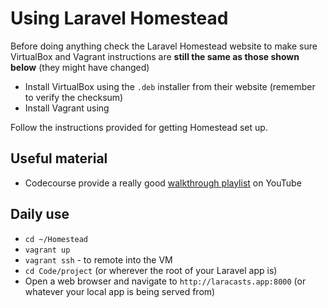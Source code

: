 # Using Laravel Homestead 

Before doing anything check the Laravel Homestead website to make sure VirtualBox and Vagrant instructions are **still the same as those shown below** (they might have changed)

* Install VirtualBox using the `.deb` installer from their website (remember to verify the checksum)
* Install Vagrant using 

Follow the instructions provided for getting Homestead set up. 

## Useful material

* Codecourse provide a really good [walkthrough playlist](https://youtu.be/tbPGuikTzKk?list=PLfdtiltiRHWEaImCreOC7UkK4U5Xv9LdI) on YouTube

## Daily use

* `cd ~/Homestead`
* `vagrant up`
* `vagrant ssh` - to remote into the VM
* `cd Code/project` (or wherever the root of your Laravel app is)
* Open a web browser and navigate to `http://laracasts.app:8000` (or whatever your local app is being served from)
